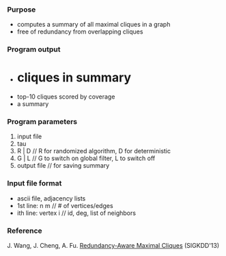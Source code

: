 ### Purpose
+  computes a summary of all maximal cliques in a graph
+  free of  redundancy from overlapping cliques

### Program output
+  # cliques in summary
+  top-10 cliques scored by coverage
+  a summary

### Program parameters
1.  input file
2.  tau
3.  R | D // R for randomized algorithm, D for deterministic
4.  G | L	// G to switch on global filter, L to switch off
5.  output file	// for saving summary

### Input file format
+  ascii file, adjacency lists
+  1st line:	n m	// # of vertices/edges
+  ith line:	vertex i	// id, deg, list of neighbors

### Reference
J. Wang, J. Cheng, A. Fu. [Redundancy-Aware Maximal Cliques](http://www.cse.cuhk.edu.hk/~jwang/publication/kdd13.pdf) (SIGKDD'13)
